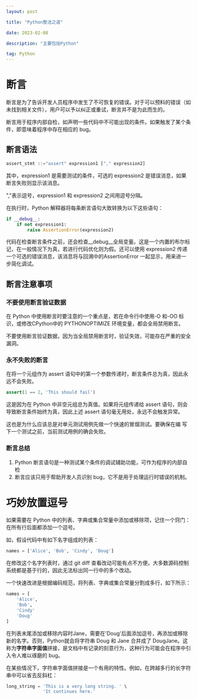 ```yaml
---
layout: post

title: "Python整洁之道"

date: 2023-02-08

description: "主要包括Python"

tag: Python
---
```

# 断言

断言是为了告诉开发人员程序中发生了不可恢复的错误。对于可以预料的错误（如未找到相关文件），用户可以予以纠正或重试，断言并不是为此而生的。

断言用于程序内部自检，如声明一些代码中不可能出现的条件。如果触发了某个条件，即意味着程序中存在相应的 bug。

## 断言语法

```python
assert_stmt ::="assert" expression1 ["," expression2]
```

其中，expression1 是需要测试的条件，可选的 expression2 是错误消息，如果断言失败则显示该消息。

","表示逗号，expression1 和 expression2 之间用逗号分隔。

在执行时，Python 解释器将每条断言语句大致转换为以下这些语句：

```python
if __debug__:
    if not expression1:
        raise AssertionError(expression2)
```

代码在检查断言条件之前，还会检查__debug__全局变量。这是一个内置的布尔标记，在一般情况下为真，若进行代码优化则为假。还可以使用 expression2 传递一个可选的错误消息，该消息将与回溯中的AssertionError 一起显示，用来进一步简化调试。

## 断言注意事项

### 不要使用断言验证数据

在 Python 中使用断言时要注意的一个重点是，若在命令行中使用-O 和-OO 标识，或修改CPython中的 PYTHONOPTIMIZE 环境变量，都会全局禁用断言。

不要使用断言验证数据，因为当全局禁用断言时，验证失效，可能存在严重的安全漏洞。

### 永不失败的断言

在将一个元组作为 assert 语句中的第一个参数传递时，断言条件总为真，因此永远不会失败。

```python
assert(1 == 2, 'This should fail') 
```

这是因为在 Python 中非空元组总为真值。如果将元组传递给 assert 语句，则会导致断言条件始终为真，因此上述 assert 语句毫无用处，永远不会触发异常。

这也是为什么应该总是对单元测试用例先做一个快速的冒烟测试。要确保在编
写下一个测试之前，当前测试用例的确会失败。

### 断言总结

1. Python 断言语句是一种测试某个条件的调试辅助功能，可作为程序的内部自检
2. 断言应该只用于帮助开发人员识别 bug，它不是用于处理运行时错误的机制。

# 巧妙放置逗号

如果需要在 Python 中的列表、字典或集合常量中添加或移除项，记住一个窍门：在所有行后面都添加一个逗号。

如，假设代码中有如下名字组成的列表：

```python
names = ['Alice', 'Bob', 'Cindy', 'Doug']
```

在修改这个名字列表时，通过 git diff 查看改动可能有点不方便。大多数源码控制系统都是基于行的，因此无法标出同一行中的多个改动。

一个快速改进是根据编码规范，将列表、字典或集合常量分割成多行，如下所示：

```python
names = [
    'Alice',
    'Bob',
    'Cindy'
    'Doug'
]
```

在列表末尾添加或移除内容时Jane，需要在'Doug'后面添加逗号，再添加或移除新的名字。否则，Python就会将字符串 Doug 和 Jane 合并成了 DougJane。这称为**字符串字面值**拼接，是文档中有记录的刻意行为，这种行为可能会在程序中引入令人难以琢磨的 bug。

在某些情况下，字符串字面值拼接是一个有用的特性。例如，在跨越多行的长字符串中可以省去反斜杠：

```python
long_string = 'This is a very long string. ' \
              'It continues here.'
```

